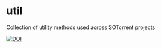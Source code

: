 # util
Collection of utility methods used across SOTorrent projects

[![DOI](https://zenodo.org/badge/112470420.svg)](https://zenodo.org/badge/latestdoi/112470420)
